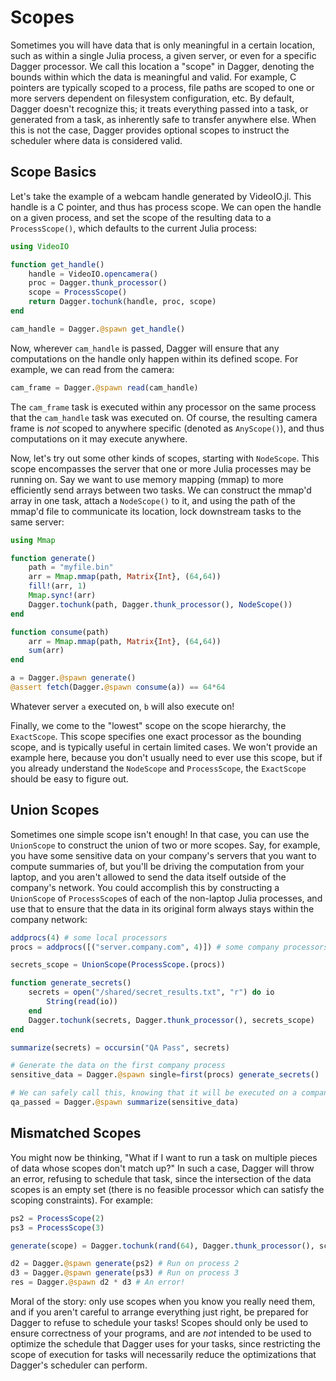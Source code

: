 # Scopes

Sometimes you will have data that is only meaningful in a certain location,
such as within a single Julia process, a given server, or even for a specific
Dagger processor. We call this location a "scope" in Dagger, denoting the
bounds within which the data is meaningful and valid. For example, C pointers
are typically scoped to a process, file paths are scoped to one or more servers
dependent on filesystem configuration, etc. By default, Dagger doesn't
recognize this; it treats everything passed into a task, or generated from a
task, as inherently safe to transfer anywhere else. When this is not the case,
Dagger provides optional scopes to instruct the scheduler where data is
considered valid.

## Scope Basics

Let's take the example of a webcam handle generated by VideoIO.jl. This handle is a C pointer, and thus has process scope. We can open the handle on a given process, and set the scope of the resulting data to a `ProcessScope()`, which defaults to the current Julia process:

```julia
using VideoIO

function get_handle()
    handle = VideoIO.opencamera()
    proc = Dagger.thunk_processor()
    scope = ProcessScope()
    return Dagger.tochunk(handle, proc, scope)
end

cam_handle = Dagger.@spawn get_handle()
```

Now, wherever `cam_handle` is passed, Dagger will ensure that any computations
on the handle only happen within its defined scope. For example, we can read
from the camera:

```julia
cam_frame = Dagger.@spawn read(cam_handle)
```

The `cam_frame` task is executed within any processor on the same process that
the `cam_handle` task was executed on. Of course, the resulting camera frame is
*not* scoped to anywhere specific (denoted as `AnyScope()`), and thus
computations on it may execute anywhere.

Now, let's try out some other kinds of scopes, starting with `NodeScope`. This
scope encompasses the server that one or more Julia processes may be running
on. Say we want to use memory mapping (mmap) to more efficiently send arrays
between two tasks. We can construct the mmap'd array in one task, attach a
`NodeScope()` to it, and using the path of the mmap'd file to communicate its
location, lock downstream tasks to the same server:

```julia
using Mmap

function generate()
    path = "myfile.bin"
    arr = Mmap.mmap(path, Matrix{Int}, (64,64))
    fill!(arr, 1)
    Mmap.sync!(arr)
    Dagger.tochunk(path, Dagger.thunk_processor(), NodeScope())
end

function consume(path)
    arr = Mmap.mmap(path, Matrix{Int}, (64,64))
    sum(arr)
end

a = Dagger.@spawn generate()
@assert fetch(Dagger.@spawn consume(a)) == 64*64
```

Whatever server `a` executed on, `b` will also execute on!

Finally, we come to the "lowest" scope on the scope hierarchy, the
`ExactScope`. This scope specifies one exact processor as the bounding scope,
and is typically useful in certain limited cases. We won't provide an example
here, because you don't usually need to ever use this scope, but if you already
understand the `NodeScope` and `ProcessScope`, the `ExactScope` should be easy
to figure out.

## Union Scopes

Sometimes one simple scope isn't enough! In that case, you can use the
`UnionScope` to construct the union of two or more scopes. Say, for example,
you have some sensitive data on your company's servers that you want to compute
summaries of, but you'll be driving the computation from your laptop, and you
aren't allowed to send the data itself outside of the company's network. You
could accomplish this by constructing a `UnionScope` of `ProcessScope`s of each
of the non-laptop Julia processes, and use that to ensure that the data in its
original form always stays within the company network:

```julia
addprocs(4) # some local processors
procs = addprocs([("server.company.com", 4)]) # some company processors

secrets_scope = UnionScope(ProcessScope.(procs))

function generate_secrets()
    secrets = open("/shared/secret_results.txt", "r") do io
        String(read(io))
    end
    Dagger.tochunk(secrets, Dagger.thunk_processor(), secrets_scope)
end

summarize(secrets) = occursin("QA Pass", secrets)

# Generate the data on the first company process
sensitive_data = Dagger.@spawn single=first(procs) generate_secrets()

# We can safely call this, knowing that it will be executed on a company server
qa_passed = Dagger.@spawn summarize(sensitive_data)
```

## Mismatched Scopes

You might now be thinking, "What if I want to run a task on multiple pieces of
data whose scopes don't match up?" In such a case, Dagger will throw an error,
refusing to schedule that task, since the intersection of the data scopes is an
empty set (there is no feasible processor which can satisfy the scoping
constraints). For example:

```julia
ps2 = ProcessScope(2)
ps3 = ProcessScope(3)

generate(scope) = Dagger.tochunk(rand(64), Dagger.thunk_processor(), scope)

d2 = Dagger.@spawn generate(ps2) # Run on process 2
d3 = Dagger.@spawn generate(ps3) # Run on process 3
res = Dagger.@spawn d2 * d3 # An error!
```

Moral of the story: only use scopes when you know you really need them, and if
you aren't careful to arrange everything just right, be prepared for Dagger to
refuse to schedule your tasks! Scopes should only be used to ensure correctness
of your programs, and are *not* intended to be used to optimize the schedule
that Dagger uses for your tasks, since restricting the scope of execution for
tasks will necessarily reduce the optimizations that Dagger's scheduler can
perform.
